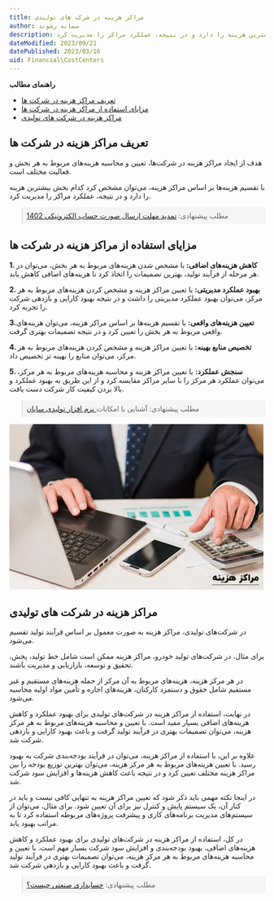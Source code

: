 ```yaml
---
title: مراکز هزینه در شرکت های تولیدی
author: سمانه رشوند  
description: هدف از ایجاد مراکز هزینه در شرکت‌ها، تعیین و محاسبه هزینه‌های مربوط به هر بخش و فعالیت مختلف است. با تقسیم هزینه‌ها بر اساس مراکز هزینه، می‌توان مشخص کرد کدام بخش بیشترین هزینه را دارد و در نتیجه، عملکرد مراکز را مدیریت کرد.
dateModified: 2023/09/21
datePublished: 2023/03/16
uid: Financial\CostCenters
---
```

**راهنمای مطالب**
- [تعریف  مراکز هزینه در شرکت ها](#تعریف-مراکز-هزینه-در-شرکت-ها)
- [مزایای استفاده از مراکز هزینه در شرکت ها](#مزایای-استفاده-از-مراکز-هزینه-در-شرکت-ها)
- [مراکز هزینه در شرکت های تولیدی](#مراکز-هزینه-در-شرکت-های-تولیدی)

## تعریف  مراکز هزینه در شرکت ها
هدف از ایجاد مراکز هزینه در شرکت‌ها، تعیین و محاسبه هزینه‌های مربوط به هر بخش و فعالیت مختلف است. 

با تقسیم هزینه‌ها بر اساس مراکز هزینه، می‌توان مشخص کرد کدام بخش بیشترین هزینه را دارد و در نتیجه، عملکرد مراکز را مدیریت کرد.


<blockquote style="background-color:#f5f5f5; padding:0.5rem">
مطلب پیشنهادی: <a href="https://www.hooshkar.com/Wiki/Financial/TaxPayersSystemUpdate" target="_blank">تمدید مهلت ارسال صورت حساب الکترونیکی 1402
</a></blockquote>

## مزایای استفاده از مراکز هزینه در شرکت ها

**1. کاهش هزینه‌های اضافی:** با مشخص شدن هزینه‌های مربوط به هر بخش، می‌توان در هر مرحله از فرآیند تولید، بهترین تصمیمات را اتخاذ کرد تا هزینه‌های اضافی کاهش یابد.

**2. بهبود عملکرد مدیریتی:** با تعیین مراکز هزینه و مشخص کردن هزینه‌های مربوط به هر مرکز، می‌توان بهبود عملکرد مدیریتی را داشت و در نتیجه بهبود کارایی و بازدهی شرکت را تجربه کرد.

**3.تعیین هزینه‌های واقعی:** با تقسیم هزینه‌ها بر اساس مراکز هزینه، می‌توان هزینه‌های واقعی مربوط به هر بخش را تعیین کرد و در نتیجه تصمیمات بهتری گرفت.

**4. تخصیص منابع بهینه:** با تعیین مراکز هزینه و مشخص کردن هزینه‌های مربوط به هر مرکز، می‌توان منابع را بهینه تر تخصیص داد.

**5. سنجش عملکرد:** با تعیین مراکز هزینه و محاسبه هزینه‌های مربوط به هر مرکز، می‌توان عملکرد هر مرکز را با سایر مراکز مقایسه کرد و از این طریق به بهبود عملکرد و بالا بردن کیفیت کار شرکت دست یافت.

<blockquote style="background-color:#f5f5f5; padding:0.5rem">
مطلب پیشنهادی: آشنایی با امکانات<a href="https://www.hooshkar.com/Software/Sayan/Package/Industrial" target="_blank"> نرم افزار تولیدی سایان
</a></blockquote>

![مراکز هزینه در شرکت‌های تولیدی](./Images/CostCenter.webp)

## مراکز هزینه در شرکت های تولیدی
در شرکت‌های تولیدی، مراکز هزینه به صورت معمول بر اساس فرآیند تولید تقسیم می‌شود. 

برای مثال، در شرکت‌های تولید خودرو، مراکز هزینه ممکن است شامل خط تولید، پخش، تحقیق و توسعه، بازاریابی و مدیریت باشند. 

در هر مرکز هزینه، هزینه‌های مربوط به آن مرکز از جمله هزینه‌های مستقیم و غیر مستقیم شامل حقوق و دستمزد کارکنان، هزینه‌های اجاره و تأمین مواد اولیه محاسبه می‌شود.

در نهایت، استفاده از مراکز هزینه در شرکت‌های تولیدی برای بهبود عملکرد و کاهش هزینه‌های اضافی بسیار مفید است. با تعیین و محاسبه هزینه‌های مربوط به هر مرکز هزینه، می‌توان تصمیمات بهتری در فرآیند تولید گرفت و باعث بهبود کارایی و بازدهی شرکت شد.

علاوه بر این، با استفاده از مراکز هزینه، می‌توان در فرآیند بودجه‌بندی شرکت به بهبود رسید. با تعیین هزینه‌های مربوط به هر مرکز هزینه، می‌توان بهترین توزیع بودجه را بین مراکز هزینه مختلف تعیین کرد و در نتیجه باعث کاهش هزینه‌ها و افزایش سود شرکت شد.

در اینجا نکته مهمی باید ذکر شود که تعیین مراکز هزینه به تنهایی کافی نیست و باید در کنار آن، یک سیستم پایش و کنترل نیز برای آن تعیین شود. برای مثال، می‌توان از سیستم‌های مدیریت برنامه‌های کاری و پیشرفت پروژه‌های مربوطه استفاده کرد تا به مراتب بهبود یابد.

در کل، استفاده از مراکز هزینه در شرکت‌های تولیدی برای بهبود عملکرد و کاهش هزینه‌های اضافی، بهبود بودجه‌بندی و افزایش سود شرکت بسیار مهم است. با تعیین و محاسبه هزینه‌های مربوط به هر مرکز هزینه، می‌توان تصمیمات بهتری در فرآیند تولید گرفت و باعث بهبود کارایی و بازدهی شرکت شد.

<blockquote style="background-color:#f5f5f5; padding:0.5rem">
مطلب پیشنهادی: <a href="https://www.hooshkar.com/Wiki/Financial/CostAccounting" target="_blank">حسابداری صنعتی چیست؟
</a></blockquote>

[مزایای استفاده از مراکز هزینه در شرکت ها]: #مزایای-استفاده-از-مراکز-هزینه-در-شرکت-ها
[مراکز هزینه در شرکت های تولیدی]: #مراکز-هزینه-در-شرکت-های-تولیدی